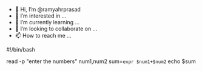 - 👋 Hi, I’m @ramyahrprasad
- 👀 I’m interested in ...
- 🌱 I’m currently learning ...
- 💞️ I’m looking to collaborate on ...
- 📫 How to reach me ...

<!---
ramyahrprasad/ramyahrprasad is a ✨ special ✨ repository because its `README.md` (this file) appears on your GitHub profile.
You can click the Preview link to take a look at your changes.
--->


#!/bin/bash

read -p "enter the numbers" num1,num2
sum=`expr $num1+$num2`
echo $sum
